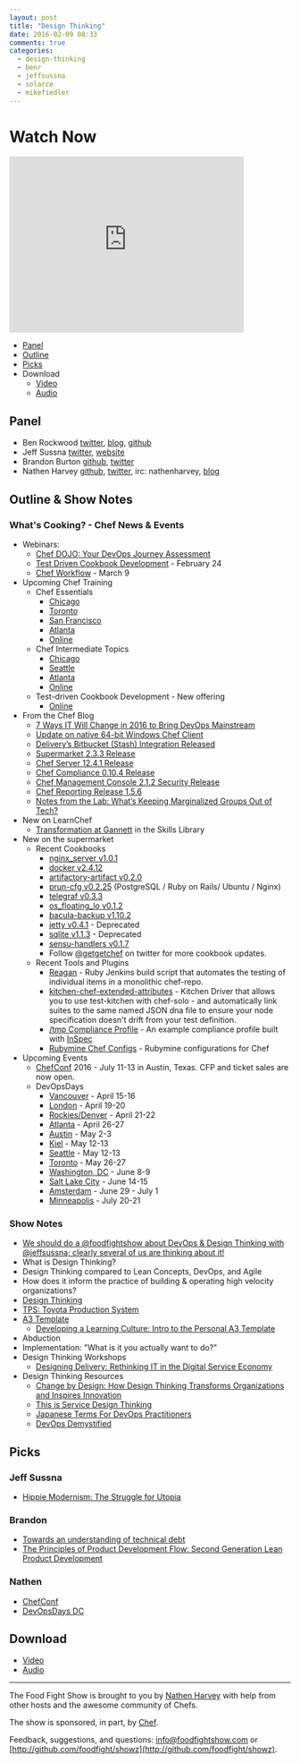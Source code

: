```yaml
---
layout: post
title: "Design Thinking"
date: 2016-02-09 08:33
comments: true
categories:
  - design-thinking
  - benr
  - jeffsussna
  - solarce
  - mikefiedler
---
```


# Watch Now

<iframe width="420" height="315" src="http://www.youtube.com/embed/Avx_fIezoFc" frameborder="0" allowfullscreen></iframe>


* [Panel](http://foodfightshow.org/2016/01/design-thinking.html#panel)
* [Outline](http://foodfightshow.org/2016/01/design-thinking.html#outline)
* [Picks](http://foodfightshow.org/2016/01/design-thinking.html#picks)
* Download
  * [Video](http://youtu.be/Avx_fIezoFc)
  * [Audio](http://traffic.libsyn.com/foodfight/foodfightshow-designthinking.mp3)

Panel<a name="panel"></a>
-----

* Ben Rockwood [twitter](https://twitter.com/benr), [blog](http://cuddletech.com/?page_id=834), [github](https://github.com/benr)
* Jeff Sussna [twitter](https://twitter.com/jeffsussna), [website](http://ingineering.it/)
* Brandon Burton [github](http://github.com/solarce), [twitter](https://twitter.com/solarce)
* Nathen Harvey [github](http://github.com/nathenharvey), [twitter](http://twitter.com/nathenharvey), irc: nathenharvey, [blog](http://nathenharvey.com)

Outline & Show Notes<a name="outline"></a>
-------

### What's Cooking? - Chef News & Events

* Webinars:
  * [Chef DOJO: Your DevOps Journey Assessment](https://www.chef.io/blog/2016/02/04/icymi-chef-dojo-your-devops-journey-assessment/)
  * [Test Driven Cookbook Development](https://www.chef.io/blog/event/webinar-test-driven-cookbook-development/) - February 24
  * [Chef Workflow](https://www.chef.io/blog/event/webinar-chef-workflow) - March 9
* Upcoming Chef Training
  * Chef Essentials
    * [Chicago](https://www.chef.io/blog/event/chef-essentials-chicago/)
    * [Toronto](https://www.chef.io/blog/event/chef-essentials-toronto)
    * [San Francisco](https://www.chef.io/blog/event/chef-essentials-san-francisco-5)
    * [Atlanta](https://www.chef.io/blog/event/chef-essentials-atlanta-2)
    * [Online](https://www.chef.io/blog/venue/online-61/)
  * Chef Intermediate Topics
    * [Chicago](https://www.chef.io/blog/event/chef-intermediate-topics-chicago-3)
    * [Seattle](https://www.chef.io/blog/event/chef-intermediate-topics-seattle-6)
    * [Atlanta](https://www.chef.io/blog/event/chef-intermediate-topics-atlanta-6)
    * [Online](https://www.chef.io/blog/venue/online-64/)
  * Test-driven Cookbook Development - New offering
    * [Online](https://www.chef.io/blog/event/test-driven-cookbook-development-online-us-3)
* From the Chef Blog
  * [7 Ways IT Will Change in 2016 to Bring DevOps Mainstream](https://www.chef.io/blog/2016/02/09/devops-mainstream-2016/)
  * [Update on native 64-bit Windows Chef Client](https://www.chef.io/blog/2016/02/08/update-on-native-64-bit-windows-chef-client/)
  * [Delivery’s Bitbucket (Stash) Integration Released](https://www.chef.io/blog/2016/02/05/deliverys-bitbucket-stash-integration-released)
  * [Supermarket 2.3.3 Release](https://www.chef.io/blog/2016/02/05/supermarket-2-3-3-release)
  * [Chef Server 12.4.1 Release](https://www.chef.io/blog/2016/02/04/chef-server-12-4-1-release)
  * [Chef Compliance 0.10.4 Release](https://www.chef.io/blog/2016/02/01/chef-compliance-0-10-4-release)
  * [Chef Management Console 2.1.2 Security Release](https://www.chef.io/blog/2016/01/28/chef-management-console-2-1-2-security-release)
  * [Chef Reporting Release 1.5.6](https://www.chef.io/blog/2016/01/20/chef-reporting-release-1-5-6)
  * [Notes from the Lab: What’s Keeping Marginalized Groups Out of Tech?](https://www.chef.io/blog/2016/02/04/notes-from-the-lab-whats-keeping-marginalized-groups-out-of-tech)
* New on LearnChef
  * [Transformation at Gannett](https://learn.chef.io/skills/transformation-at-gannett) in the Skills Library
* New on the supermarket
  * Recent Cookbooks
    * [nginx_server v1.0.1](https://supermarket.chef.io/cookbooks/nginx_server)
    * [docker v2.4.12](https://supermarket.chef.io/cookbooks/docker)
    * [artifactory-artifact v0.2.0](https://supermarket.chef.io/cookbooks/artifactory-artifact)
    * [prun-cfg v0.2.25](https://supermarket.chef.io/cookbooks/prun-cfg) (PostgreSQL / Ruby on Rails/ Ubuntu / Nginx)
    * [telegraf v0.3.3](https://supermarket.chef.io/cookbooks/telegraf)
    * [os_floating_lo v0.1.2](https://supermarket.chef.io/cookbooks/os_floating_lo)
    * [bacula-backup v1.10.2](https://supermarket.chef.io/cookbooks/bacula-backup)
    * [jetty v0.4.1](https://supermarket.chef.io/cookbooks/jetty) - Deprecated
    * [sqlite v1.1.3](https://supermarket.chef.io/cookbooks/sqlite) - Deprecated
    * [sensu-handlers v0.1.7](https://supermarket.chef.io/cookbooks/sensu-handlers)
    * Follow [@getgetchef](https://twitter.com/getgetchef) on twitter for more cookbook updates.
  * Recent Tools and Plugins
    * [Reagan](https://supermarket.chef.io/tools/reagan) - Ruby Jenkins build script that automates the testing of individual items in a monolithic chef-repo.
    * [kitchen-chef-extended-attributes](https://supermarket.chef.io/tools/kitchen-chef-extended-attributes) - Kitchen Driver that allows you to use test-kitchen with chef-solo - and automatically link suites to the same named JSON dna file to ensure your node specification doesn't drift from your test definition.
    * [/tmp Compliance Profile](https://supermarket.chef.io/tools/tmp-compliance-profile) - An example compliance profile built with [InSpec](http://github.com/chef/inspec)
    * [Rubymine Chef Configs](https://supermarket.chef.io/tools/rubymine-chef-configs) - Rubymine configurations for Chef
* Upcoming Events
  * [ChefConf](https://chefconf.chef.io/) 2016 - July 11-13 in Austin, Texas.  CFP and ticket sales are now open.
  * DevOpsDays
    * [Vancouver](http://www.devopsdays.org/events/2016-vancouver/) - April 15-16
    * [London](http://www.devopsdays.org/events/2016-london/) - April 19-20
    * [Rockies/Denver](http://www.devopsdays.org/events/2016-denver/) - April 21-22
    * [Atlanta](http://www.devopsdays.org/events/2016-atlanta/) - April 26-27
    * [Austin](http://www.devopsdays.org/events/2016-austin/) - May 2-3
    * [Kiel](http://www.devopsdays.org/events/2016-kiel/) - May 12-13
    * [Seattle](http://www.devopsdays.org/events/2016-seattle/) - May 12-13
    * [Toronto](http://www.devopsdays.org/events/2016-toronto/) - May 26-27
    * [Washington, DC](http://www.devopsdays.org/events/2016-washington-dc/) - June 8-9
    * [Salt Lake City](http://www.devopsdays.org/events/2016-saltlakecity/) - June 14-15
    * [Amsterdam](http://www.devopsdays.org/events/2016-amsterdam/) - June 29 - July 1
    * [Minneapolis](http://www.devopsdays.org/events/2016-minneapolis/) - July 20-21

###  Show Notes

* [We should do a @foodfightshow about DevOps & Design Thinking with @jeffsussna; clearly several of us are thinking about it!](https://twitter.com/benr/status/646440096460242944)
* What is Design Thinking?
* Design Thinking compared to Lean Concepts, DevOps, and Agile
* How does it inform the practice of building & operating high velocity organizations?
* [Design Thinking](http://sysadvent.blogspot.com/2016/01/gcday-3-design-thinking.html)
* [TPS: Toyota Production System](https://en.wikipedia.org/wiki/Toyota_Production_System)
* [A3 Template](http://freebsdhowto.com/p/2016/01/a3-template-rifvoouk.png)
  * [Developing a Learning Culture: Intro to the Personal A3 Template](http://lithespeed.com/developing-learning-culture-personal-a3-template/)
* Abduction
* Implementation: "What is it you actually want to do?"
* Design Thinking Workshops
  * [Designing Delivery: Rethinking IT in the Digital Service Economy](http://www.amazon.com/Designing-Delivery-Rethinking-Digital-Service/dp/1491949880)
* Design Thinking Resources
  * [Change by Design: How Design Thinking Transforms Organizations and Inspires Innovation](http://www.amazon.com/Change-Design-Transforms-Organizations-Innovation/dp/0061766089)
  * [This is Service Design Thinking](http://thisisservicedesignthinking.com/)
  * [Japanese Terms For DevOps Practitioners](http://itrevolution.com/japanese-words-for-devops-practitioners/)
  * [DevOps Demystified](http://cuddletech.com/slides/DevOps-Demystified.pdf)

Picks<a name="picks"></a>
-----

### Jeff Sussna
 * [Hippie Modernism: The Struggle for Utopia](http://www.walkerart.org/calendar/2015/hippie-modernism-struggle-utopia)

### Brandon
* [Towards an understanding of technical debt](http://laughingmeme.org/2016/01/10/towards-an-understanding-of-technical-debt/)
* [The Principles of Product Development Flow: Second Generation Lean Product Development](http://www.amazon.com/The-Principles-Product-Development-Flow/dp/1935401009)

### Nathen

* [ChefConf](http://chefconf.com)
* [DevOpsDays DC](http://devopsdaysdc.org)

Download
--------
* [Video](http://youtu.be/Avx_fIezoFc)
* [Audio](http://traffic.libsyn.com/foodfight/foodfightshow-designthinking.mp3)

<hr />

The Food Fight Show is brought to you by [Nathen Harvey](https://twitter.com/nathenharvey) with help from other hosts and the awesome community of Chefs.

The show is sponsored, in part, by [Chef](http://www.chef.io).

Feedback, suggestions, and questions:  [info@foodfightshow.com](mailto:info@foodfightshow.com) or  [http://github.com/foodfight/showz](http://github.com/foodfight/showz).

